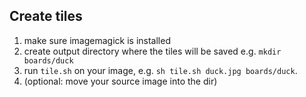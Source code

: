 ## Create tiles
1. make sure imagemagick is installed
1. create output directory where the tiles will be saved e.g. `mkdir boards/duck`
1. run `tile.sh` on your image, e.g. `sh tile.sh duck.jpg boards/duck`.
1. (optional: move your source image into the dir)

